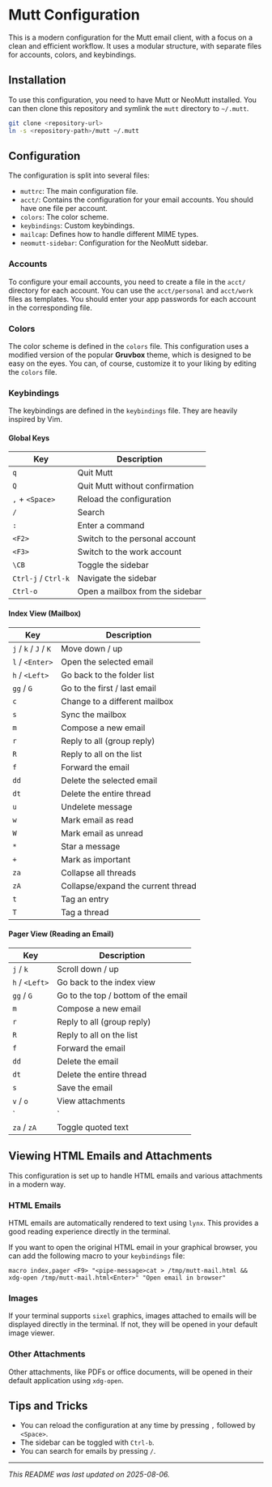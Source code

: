 # Mutt Configuration

This is a modern configuration for the Mutt email client, with a focus on a clean and efficient workflow. It uses a modular structure, with separate files for accounts, colors, and keybindings.

## Installation

To use this configuration, you need to have Mutt or NeoMutt installed. You can then clone this repository and symlink the `mutt` directory to `~/.mutt`.

```bash
git clone <repository-url>
ln -s <repository-path>/mutt ~/.mutt
```

## Configuration

The configuration is split into several files:

- `muttrc`: The main configuration file.
- `acct/`: Contains the configuration for your email accounts. You should have one file per account.
- `colors`: The color scheme.
- `keybindings`: Custom keybindings.
- `mailcap`: Defines how to handle different MIME types.
- `neomutt-sidebar`: Configuration for the NeoMutt sidebar.

### Accounts

To configure your email accounts, you need to create a file in the `acct/` directory for each account. You can use the `acct/personal` and `acct/work` files as templates. You should enter your app passwords for each account in the corresponding file.

### Colors

The color scheme is defined in the `colors` file. This configuration uses a modified version of the popular **Gruvbox** theme, which is designed to be easy on the eyes. You can, of course, customize it to your liking by editing the `colors` file.

### Keybindings

The keybindings are defined in the `keybindings` file. They are heavily inspired by Vim.

#### Global Keys

| Key             | Description                      |
| --------------- | -------------------------------- |
| `q`             | Quit Mutt                        |
| `Q`             | Quit Mutt without confirmation   |
| `,` + `<Space>` | Reload the configuration         |
| `/`             | Search                           |
| `:`             | Enter a command                  |
| `<F2>`          | Switch to the personal account   |
| `<F3>`          | Switch to the work account       |
| `\CB`           | Toggle the sidebar               |
| `Ctrl-j` / `Ctrl-k` | Navigate the sidebar             |
| `Ctrl-o`        | Open a mailbox from the sidebar  |

#### Index View (Mailbox)

| Key             | Description                      |
| --------------- | -------------------------------- |
| `j` / `k` / `J` / `K` | Move down / up                   |
| `l` / `<Enter>` | Open the selected email          |
| `h` / `<Left>`  | Go back to the folder list       |
| `gg` / `G`      | Go to the first / last email     |
| `c`             | Change to a different mailbox    |
| `s`             | Sync the mailbox                 |
| `m`             | Compose a new email              |
| `r`             | Reply to all (group reply)       |
| `R`             | Reply to all on the list         |
| `f`             | Forward the email                |
| `dd`            | Delete the selected email        |
| `dt`            | Delete the entire thread         |
| `u`             | Undelete message                 |
| `w`             | Mark email as read               |
| `W`             | Mark email as unread             |
| `*`             | Star a message                   |
| `+`             | Mark as important                |
| `za`            | Collapse all threads             |
| `zA`            | Collapse/expand the current thread |
| `t`             | Tag an entry                     |
| `T`             | Tag a thread                     |

#### Pager View (Reading an Email)

| Key             | Description                      |
| --------------- | -------------------------------- |
| `j` / `k`       | Scroll down / up                 |
| `h` / `<Left>`  | Go back to the index view        |
| `gg` / `G`      | Go to the top / bottom of the email |
| `m`             | Compose a new email              |
| `r`             | Reply to all (group reply)       |
| `R`             | Reply to all on the list         |
| `f`             | Forward the email                |
| `dd`            | Delete the email                 |
| `dt`            | Delete the entire thread         |
| `s`             | Save the email                   |
| `v` / `o`       | View attachments                 |
| `|`             | Pipe the email to a command      |
| `za` / `zA`     | Toggle quoted text               |

## Viewing HTML Emails and Attachments

This configuration is set up to handle HTML emails and various attachments in a modern way.

### HTML Emails

HTML emails are automatically rendered to text using `lynx`. This provides a good reading experience directly in the terminal.

If you want to open the original HTML email in your graphical browser, you can add the following macro to your `keybindings` file:

```muttrc
macro index,pager <F9> "<pipe-message>cat > /tmp/mutt-mail.html && xdg-open /tmp/mutt-mail.html<Enter>" "Open email in browser"
```

### Images

If your terminal supports `sixel` graphics, images attached to emails will be displayed directly in the terminal. If not, they will be opened in your default image viewer.

### Other Attachments

Other attachments, like PDFs or office documents, will be opened in their default application using `xdg-open`.

## Tips and Tricks

- You can reload the configuration at any time by pressing `,` followed by `<Space>`.
- The sidebar can be toggled with `Ctrl-b`.
- You can search for emails by pressing `/`.

---

*This README was last updated on 2025-08-06.*
